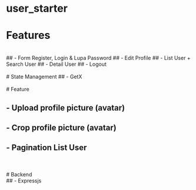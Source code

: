 # user_starter

# Features
<br />
## - Form Register, Login & Lupa Password
## - Edit Profile
## - List User + Search User
## - Detail User
## - Logout
<br />
<br />
# State Management
## - GetX
<br />
<br />
# Feature

## - Upload profile picture (avatar)
## - Crop profile picture (avatar)
## - Pagination List User
<br />
<br />
# Backend
<br />
## - Expressjs
